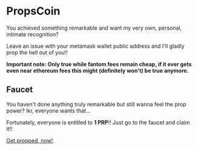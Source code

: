 # PropsCoin
You achieved something remarkable and want my very own, personal, intimate recognition? 

Leave an issue with your metamask wallet public address and I'll gladly prop the hell out of you!!

**Important note: Only true while fantom fees remain cheap, if it ever gets even near ethereum fees this might (definitely won't) be true anymore.**

## Faucet
You haven't done anything truly remarkable but still wanna feel the prop power? Ikr, everyone wants that...

Fortunately, everyone is entitled to **1 PRP**!! Just go to the faucet and claim it!!

[Get propped, now!]().
